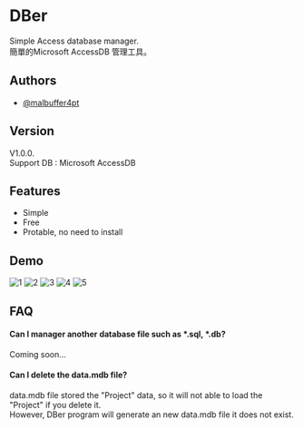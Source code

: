 # DBer

Simple Access database manager.\
簡單的Microsoft AccessDB 管理工具。





## Authors

- [@malbuffer4pt](https://github.com/malbuffer4pt)


## Version
V1.0.0.\
Support DB : Microsoft AccessDB

## Features

- Simple
- Free
- Protable, no need to install


## Demo

![1](https://github.com/malbuffer4pt/DBer/blob/main/1.png)
![2](https://github.com/malbuffer4pt/DBer/blob/main/2.png)
![3](https://github.com/malbuffer4pt/DBer/blob/main/3.png)
![4](https://github.com/malbuffer4pt/DBer/blob/main/4.png)
![5](https://github.com/malbuffer4pt/DBer/blob/main/5.png)

## FAQ

#### Can I manager another database file such as *.sql, *.db?

Coming soon...

#### Can I delete the data.mdb file?

data.mdb file stored the "Project" data, so it will not able to load the "Project" if you delete it.\
However, DBer program will generate an new data.mdb file it does not exist.

